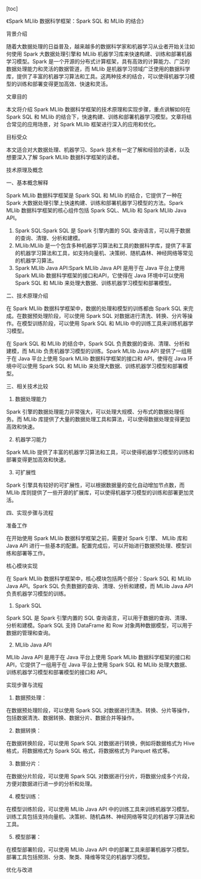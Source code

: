 
[toc]                    
                
                
《Spark MLlib 数据科学框架：Spark SQL 和 MLlib 的结合》

背景介绍

随着大数据处理的日益普及，越来越多的数据科学家和机器学习从业者开始关注如何使用 Spark 大数据处理引擎和 MLlib 机器学习库来快速构建、训练和部署机器学习模型。Spark 是一个开源的分布式计算框架，具有高效的计算能力、广泛的数据处理能力和灵活的数据管道，而 MLlib 是机器学习领域广泛使用的数据科学库，提供了丰富的机器学习算法和工具。这两种技术的结合，可以使得机器学习模型的训练和部署变得更加高效、快速和灵活。

文章目的

本文将介绍 Spark MLlib 数据科学框架的技术原理和实现步骤，重点讲解如何在 Spark SQL 和 MLlib 的结合下，快速构建、训练和部署机器学习模型。文章将结合常见的应用场景，对 Spark MLlib 框架进行深入的应用和优化。

目标受众

本文适合对大数据处理、机器学习、Spark 技术有一定了解和经验的读者，以及想要深入了解 Spark MLlib 数据科学框架的读者。

技术原理及概念

一、基本概念解释

Spark MLlib 数据科学框架是 Spark SQL 和 MLlib 的结合，它提供了一种在 Spark 大数据处理引擎上快速构建、训练和部署机器学习模型的方法。Spark MLlib 数据科学框架的核心组件包括 Spark SQL、MLlib 和 Spark MLlib Java API。

1. Spark SQL:Spark SQL 是 Spark 引擎内置的 SQL 查询语言，可以用于数据的查询、清理、分析和建模。
2. MLlib:MLlib 是一个包含多种机器学习算法和工具的数据科学库，提供了丰富的机器学习算法和工具，如支持向量机、决策树、随机森林、神经网络等常见的机器学习算法。
3. Spark MLlib Java API:Spark MLlib Java API 是用于在 Java 平台上使用 Spark MLlib 数据科学框架的接口和API，它使得在 Java 环境中可以使用 Spark SQL 和 MLlib 来处理大数据、训练机器学习模型和部署模型。

二、技术原理介绍

在 Spark MLlib 数据科学框架中，数据的处理和模型的训练都由 Spark SQL 来完成。在数据预处理阶段，可以使用 Spark SQL 对数据进行清洗、转换、分片等操作。在模型训练阶段，可以使用 Spark SQL 和 MLlib 中的训练工具来训练机器学习模型。

在 Spark SQL 和 MLlib 的结合中，Spark SQL 负责数据的查询、清理、分析和建模，而 MLlib 负责机器学习模型的训练。Spark MLlib Java API 提供了一组用于在 Java 平台上使用 Spark MLlib 数据科学框架的接口和 API，使得在 Java 环境中可以使用 Spark SQL 和 MLlib 来处理大数据、训练机器学习模型和部署模型。

三、相关技术比较

1. 数据处理能力

Spark 引擎的数据处理能力非常强大，可以处理大规模、分布式的数据处理任务。而 MLlib 库提供了大量的数据处理工具和算法，可以使得数据处理变得更加高效和快速。

2. 机器学习能力

Spark MLlib 提供了丰富的机器学习算法和工具，可以使得机器学习模型的训练和部署变得更加高效和快速。

3. 可扩展性

Spark 引擎具有较好的可扩展性，可以根据数据量的变化自动增加节点数，而 MLlib 库则提供了一些开源的扩展库，可以使得机器学习模型的训练和部署更加灵活。

四、实现步骤与流程

准备工作

在开始使用 Spark MLlib 数据科学框架之前，需要对 Spark 引擎、 MLlib 库和 Java API 进行一些基本的配置。配置完成后，可以开始进行数据预处理、模型训练和部署等工作。

核心模块实现

在 Spark MLlib 数据科学框架中，核心模块包括两个部分：Spark SQL 和 MLlib Java API。Spark SQL 负责数据的查询、清理、分析和建模，而 MLlib Java API 负责机器学习模型的训练。

1. Spark SQL

Spark SQL 是 Spark 引擎内置的 SQL 查询语言，可以用于数据的查询、清理、分析和建模。Spark SQL 支持 DataFrame 和 Row 对象两种数据模型，可以用于数据的管理和查询。

2. MLlib Java API

MLlib Java API 是用于在 Java 平台上使用 Spark MLlib 数据科学框架的接口和 API，它提供了一组用于在 Java 平台上使用 Spark SQL 和 MLlib 处理大数据、训练机器学习模型和部署模型的接口和 API。

实现步骤与流程

1. 数据预处理：

在数据预处理阶段，可以使用 Spark SQL 对数据进行清洗、转换、分片等操作，包括数据清洗、数据转换、数据分片、数据合并等操作。

2. 数据转换：

在数据转换阶段，可以使用 Spark SQL 对数据进行转换，例如将数据格式为 Hive 格式，将数据格式为 Spark SQL 格式，将数据格式为 Parquet 格式等。

3. 数据分片：

在数据分片阶段，可以使用 Spark SQL 对数据进行分片，将数据分成多个片段，方便对数据进行进一步的分析和处理。

4. 模型训练：

在模型训练阶段，可以使用 MLlib Java API 中的训练工具来训练机器学习模型。训练工具包括支持向量机、决策树、随机森林、神经网络等常见的机器学习算法和工具。

5. 模型部署：

在模型部署阶段，可以使用 MLlib Java API 中的部署工具来部署机器学习模型。部署工具包括预测、分类、聚类、降维等常见的机器学习模型。

优化与改进

